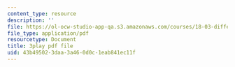 ```yaml
---
content_type: resource
description: ''
file: https://ol-ocw-studio-app-qa.s3.amazonaws.com/courses/18-03-differential-equations-spring-2010/43b495023daa3a460d0c1eab841ec11f_YQ7HEE8-OfA.pdf
file_type: application/pdf
resourcetype: Document
title: 3play pdf file
uid: 43b49502-3daa-3a46-0d0c-1eab841ec11f
---
```

